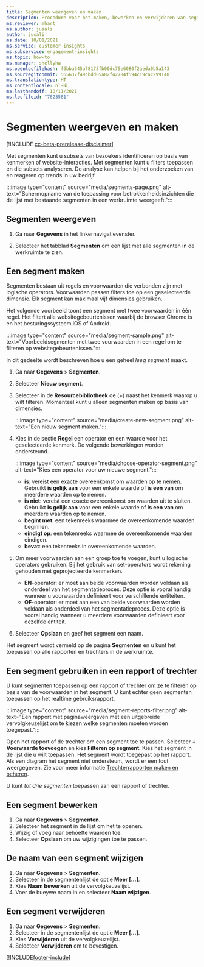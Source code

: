 ```yaml
---
title: Segmenten weergeven en maken
description: Procedure voor het maken, bewerken en verwijderen van segmenten en indicatie waar u ze kunt gebruiken.
ms.reviewer: mhart
ms.author: jusali
author: jusali
ms.date: 10/01/2021
ms.service: customer-insights
ms.subservice: engagement-insights
ms.topic: how-to
ms.manager: shellyha
ms.openlocfilehash: f6bba645a78173fb00dc75e6080f2aeda0b5a143
ms.sourcegitcommit: 565637f49cbdd05a82f42784f594c19cac299140
ms.translationtype: HT
ms.contentlocale: nl-NL
ms.lasthandoff: 10/11/2021
ms.locfileid: "7623581"
---
```

# <a name="view-and-create-segments"></a>Segmenten weergeven en maken

[!INCLUDE [cc-beta-prerelease-disclaimer](includes/cc-beta-prerelease-disclaimer.md)]

Met segmenten kunt u subsets van bezoekers identificeren op basis van kenmerken of website-interacties. Met segmenten kunt u filters toepassen en die subsets analyseren. De analyse kan helpen bij het onderzoeken van en reageren op trends in uw bedrijf. 

:::image type="content" source="media/segments-page.png" alt-text="Schermopname van de toepassing voor betrokkenheidsinzichten die de lijst met bestaande segmenten in een werkruimte weergeeft.":::

## <a name="view-segments"></a>Segmenten weergeven

1. Ga naar **Gegevens** in het linkernavigatievenster. 

1. Selecteer het tabblad **Segmenten** om een lijst met alle segmenten in de werkruimte te zien. 

## <a name="create-a-segment"></a>Een segment maken

Segmenten bestaan uit regels en voorwaarden die verbonden zijn met logische operators. Voorwaarden passen filters toe op een geselecteerde dimensie. Elk segment kan maximaal vijf dimensies gebruiken.

Het volgende voorbeeld toont een segment met twee voorwaarden in één regel. Het filtert alle websitegebeurtenissen waarbij de browser Chrome is en het besturingssysteem iOS of Android.

:::image type="content" source="media/segment-sample.png" alt-text="Voorbeeldsegmenten met twee voorwaarden in een regel om te filteren op websitegebeurtenissen.":::

In dit gedeelte wordt beschreven hoe u een geheel *leeg segment* maakt.

1. Ga naar **Gegevens** > **Segmenten**.

1. Selecteer **Nieuw segment**.

1. Selecteer in de **Resourcebibliotheek** de (+) naast het kenmerk waarop u wilt filteren. Momenteel kunt u alleen segmenten maken op basis van dimensies.

   :::image type="content" source="media/create-new-segment.png" alt-text="Een nieuw segment maken.":::

1. Kies in de sectie **Regel** een operator en een waarde voor het geselecteerde kenmerk. De volgende bewerkingen worden ondersteund.

   :::image type="content" source="media/choose-operator-segment.png" alt-text="Kies een operator voor uw nieuwe segment.":::

   - **is**: vereist een exacte overeenkomst om waarden op te nemen. Gebruikt **is gelijk aan** voor een enkele waarde of **is een van** om meerdere waarden op te nemen.
   - **is niet**: vereist een exacte overeenkomst om waarden uit te sluiten. Gebruikt **is gelijk aan** voor een enkele waarde of **is een van** om meerdere waarden op te nemen.
   - **begint met**: een tekenreeks waarmee de overeenkomende waarden beginnen.
   - **eindigt op**: een tekenreeks waarmee de overeenkomende waarden eindigen.
   - **bevat**: een tekenreeks in overeenkomende waarden.

1. Om meer voorwaarden aan een groep toe te voegen, kunt u logische operators gebruiken. Bij het gebruik van set-operators wordt rekening gehouden met geprojecteerde kenmerken.
   - **EN**-operator: er moet aan beide voorwaarden worden voldaan als onderdeel van het segmentatieproces. Deze optie is vooral handig wanneer u voorwaarden definieert voor verschillende entiteiten.
   - **OF**-operator: er moet aan een van beide voorwaarden worden voldaan als onderdeel van het segmentatieproces. Deze optie is vooral handig wanneer u meerdere voorwaarden definieert voor dezelfde entiteit.

1. Selecteer **Opslaan** en geef het segment een naam. 

Het segment wordt vermeld op de pagina **Segmenten** en u kunt het toepassen op alle rapporten en trechters in de werkruimte.

## <a name="use-a-segment-in-a-report-or-funnel"></a>Een segment gebruiken in een rapport of trechter

U kunt segmenten toepassen op een rapport of trechter om ze te filteren op basis van de voorwaarden in het segment. U kunt echter geen segmenten toepassen op het realtime gebruiksrapport.

:::image type="content" source="media/segment-reports-filter.png" alt-text="Een rapport met paginaweergaven met een uitgebreide vervolgkeuzelijst om te kiezen welke segmenten moeten worden toegepast.":::

Open het rapport of de trechter om een segment toe te passen. Selecteer **+ Voorwaarde toevoegen** en kies **Filteren op segment**. Kies het segment in de lijst die u wilt toepassen. Het segment wordt toegepast op het rapport. Als een diagram het segment niet ondersteunt, wordt er een fout weergegeven. Zie voor meer informatie [Trechterrapporten maken en beheren](funnel-reports.md).
 
U kunt *tot drie segmenten* toepassen aan een rapport of trechter.

## <a name="edit-a-segment"></a>Een segment bewerken

1. Ga naar **Gegevens** > **Segmenten**.
1. Selecteer het segment in de lijst om het te openen. 
1. Wijzig of voeg naar behoefte waarden toe.
1. Selecteer **Opslaan** om uw wijzigingen toe te passen.

## <a name="change-the-name-of-a-segment"></a>De naam van een segment wijzigen

1. Ga naar **Gegevens** > **Segmenten**.
1. Selecteer in de segmentenlijst de optie **Meer [...]**. 
1. Kies **Naam bewerken** uit de vervolgkeuzelijst.
1. Voer de bueywe naam in en selecteer **Naam wijzigen**.

## <a name="delete-a-segment"></a>Een segment verwijderen

1. Ga naar **Gegevens** > **Segmenten**.
1. Selecteer in de segmentenlijst de optie **Meer [...]**. 
1. Kies **Verwijderen** uit de vervolgkeuzelijst.
1. Selecteer **Verwijderen** om te bevestigen.



[!INCLUDE[footer-include](../includes/footer-banner.md)]
